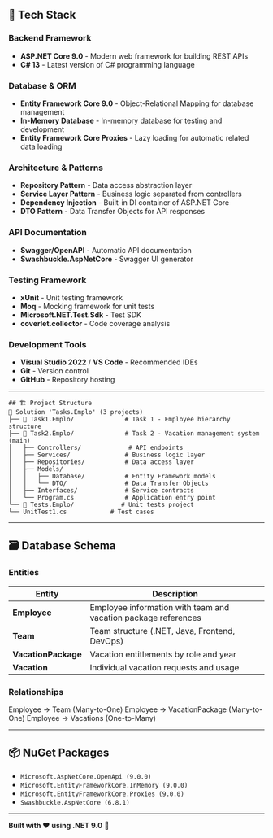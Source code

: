 ## 🚀 Tech Stack

### **Backend Framework**
- **ASP.NET Core 9.0** - Modern web framework for building REST APIs
- **C# 13** - Latest version of C# programming language

### **Database & ORM**
- **Entity Framework Core 9.0** - Object-Relational Mapping for database management
- **In-Memory Database** - In-memory database for testing and development
- **Entity Framework Core Proxies** - Lazy loading for automatic related data loading

### **Architecture & Patterns**
- **Repository Pattern** - Data access abstraction layer
- **Service Layer Pattern** - Business logic separated from controllers
- **Dependency Injection** - Built-in DI container of ASP.NET Core
- **DTO Pattern** - Data Transfer Objects for API responses

### **API Documentation**
- **Swagger/OpenAPI** - Automatic API documentation
- **Swashbuckle.AspNetCore** - Swagger UI generator

### **Testing Framework**
- **xUnit** - Unit testing framework
- **Moq** - Mocking framework for unit tests
- **Microsoft.NET.Test.Sdk** - Test SDK
- **coverlet.collector** - Code coverage analysis

### **Development Tools**
- **Visual Studio 2022** / **VS Code** - Recommended IDEs
- **Git** - Version control
- **GitHub** - Repository hosting

---
```
## 🏗️ Project Structure
📁 Solution 'Tasks.Emplo' (3 projects)
├── 📁 Task1.Emplo/              # Task 1 - Employee hierarchy structure
├── 📁 Task2.Emplo/              # Task 2 - Vacation management system (main)
│   ├── Controllers/             # API endpoints
│   ├── Services/               # Business logic layer
│   ├── Repositories/           # Data access layer
│   ├── Models/
│   │   ├── Database/           # Entity Framework models
│   │   └── DTO/                # Data Transfer Objects
│   ├── Interfaces/             # Service contracts
│   └── Program.cs              # Application entry point
└── 📁 Tests.Emplo/             # Unit tests project
└── UnitTest1.cs            # Test cases
```
---

## 🗃️ Database Schema

### **Entities**
| Entity | Description |
|--------|-------------|
| **Employee** | Employee information with team and vacation package references |
| **Team** | Team structure (.NET, Java, Frontend, DevOps) |
| **VacationPackage** | Vacation entitlements by role and year |
| **Vacation** | Individual vacation requests and usage |

### **Relationships**
Employee → Team (Many-to-One)
Employee → VacationPackage (Many-to-One)
Employee → Vacations (One-to-Many)

---

## 📦 NuGet Packages
- `Microsoft.AspNetCore.OpenApi (9.0.0)`
- `Microsoft.EntityFrameworkCore.InMemory (9.0.0)`
- `Microsoft.EntityFrameworkCore.Proxies (9.0.0)`
- `Swashbuckle.AspNetCore (6.8.1)`

---

**Built with ❤️ using .NET 9.0** 🎯
